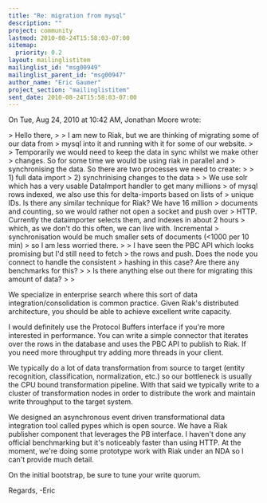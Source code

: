 ```yaml
---
title: "Re: migration from mysql"
description: ""
project: community
lastmod: 2010-08-24T15:58:03-07:00
sitemap:
  priority: 0.2
layout: mailinglistitem
mailinglist_id: "msg00949"
mailinglist_parent_id: "msg00947"
author_name: "Eric Gaumer"
project_section: "mailinglistitem"
sent_date: 2010-08-24T15:58:03-07:00
---
```



On Tue, Aug 24, 2010 at 10:42 AM, Jonathan Moore wrote:

&gt; Hello there,
&gt;
&gt; I am new to Riak, but we are thinking of migrating some of our data from
&gt; mysql into it and running with it for some of our website.
&gt;
&gt; Temporarily we would need to keep the data in sync whilst we make other
&gt; changes. So for some time we would be using riak in parallel and
&gt; synchronising the data. So there are two processes we need to create:
&gt;
&gt; 1) full data import
&gt; 2) synchrinising changes to the data
&gt;
&gt; We use solr which has a very usable DataImport handler to get many millions
&gt; of mysql rows indexed, we also use this for delta-imports based on lists of
&gt; unique IDs. Is there any similar technique for Riak? We have 16 million
&gt; documents and counting, so we would rather not open a socket and push over
&gt; HTTP. Currently the dataimporter selects them, and indexes in about 2 hours
&gt; which, as we don't do this often, we can live with. Incremental
&gt; synchronisation would be much smaller sets of documents (&lt;1000 per 10 min)
&gt; so I am less worried there.
&gt;
&gt; I have seen the PBC API which looks promising but I'd still need to fetch
&gt; the rows and push. Does the node you connect to handle the consistent
&gt; hashing in this case? Are there any benchmarks for this?
&gt;
&gt; Is there anything else out there for migrating this amount of data?
&gt;
&gt;

We specialize in enterprise search where this sort of data
integration/consolidation is common practice. Given Riak's distributed
architecture, you should be able to achieve excellent write capacity.

I would definitely use the Protocol Buffers interface if you're more
interested in performance. You can write a simple connector that iterates
over the rows in the database and uses the PBC API to publish to Riak. If
you need more throughput try adding more threads in your client.

We typically do a lot of data transformation from source to target (entity
recognition, classification, normalization, etc.) so our bottleneck is
usually the CPU bound transformation pipeline. With that said we typically
write to a cluster of transformation nodes in order to distribute the work
and maintain write throughput to the target system.

We designed an asynchronous event driven transformational data integration
tool called pypes  which is open source. We have a
Riak publisher component that leverages the PB interface. I haven't done any
official benchmarking but it's noticeably faster than using HTTP. At the
moment, we're doing some prototype work with Riak under an NDA so I can't
provide much detail.

On the initial bootstrap, be sure to tune your write quorum.

 Regards,
-Eric
